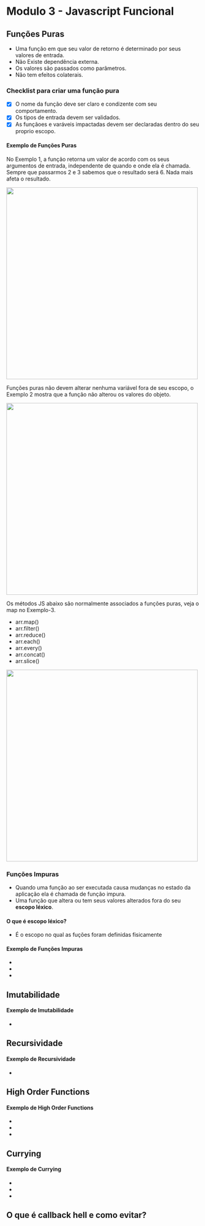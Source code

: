 # Modulo 3 - Javascript Funcional

## Funções Puras
- Uma função em que seu valor de retorno é determinado por seus valores de entrada.
- Não Existe dependência externa.
- Os valores são passados como parâmetros.
- Não tem efeitos colaterais.

### Checklist para criar uma função pura
- [x] O nome da função deve ser claro e condizente com seu comportamento.
- [x] Os tipos de entrada devem ser validados. 
- [x] As funçãoes e varáveis impactadas devem ser declaradas dentro do seu proprio escopo.

#### Exemplo de Funções Puras
No Exemplo 1, a função retorna um valor de acordo com os seus argumentos de entrada, independente de quando e onde ela é chamada. Sempre que passarmos 2 e 3 sabemos que o resultado será 6. Nada mais afeta o resultado.

<img src="https://github.com/mendesrl/js-every/blob/module-3/javascript-funcional/modulo3/funcao-pura-exemplo-1.png" width="500"  />

Funções puras não devem alterar nenhuma variável fora de seu escopo, o Exemplo 2 mostra que a função não alterou os valores do objeto.

<img src="https://github.com/mendesrl/js-every/blob/module-3/javascript-funcional/modulo3/funcao-pura-exemplo-2.png" width="500"  />

Os métodos JS abaixo são normalmente associados a funções puras, veja o map no Exemplo-3.
- arr.map()
- arr.filter()
- arr.reduce()
- arr.each()
- arr.every()
- arr.concat()
- arr.slice()

<img src="https://github.com/mendesrl/js-every/blob/module-3/javascript-funcional/modulo3/funcao-pura-exemplo-3.png" width="500"  />

### Funções Impuras
- Quando uma função ao ser executada causa mudanças no estado da aplicação ela é chamada de função impura.
- Uma função que altera ou tem seus valores alterados fora do seu **escopo léxico**.

#### O que é escopo léxico?
- É o escopo no qual as fuções foram definidas fisicamente
#### Exemplo de Funções Impuras
-
-
-

## Imutabilidade
#### Exemplo de Imutabilidade
-

## Recursividade
#### Exemplo de Recursividade
-

## High Order Functions
#### Exemplo de High Order Functions
-
-
-

## Currying
#### Exemplo de Currying
-
-
-

## O que é callback hell e como evitar?

